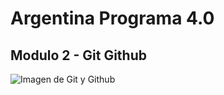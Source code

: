 # Argentina Programa 4.0

## Modulo 2 - Git Github
![Imagen de Git y Github](https://live.staticflickr.com/65535/40666021673_fb324524ec_b.jpg)